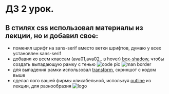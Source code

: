 # ДЗ 2 урок.
## В стилях css использовал материалы из лекции, но и добавил свое:
* поменял шрифт на sans-serif вместо ветки шрифтов, думаю у всех установлен sans-serif
* добавил ко всем классам (ava01,ava02.. в hover) [box-shadow](http://htmlbook.ru/css/box-shadow), чтобы создать выпадающую рамку с тенью
![code pic](/public/readme/screenshot_2.jpg)
![man border](/public/readme/screenshot_1.jpg)
* для выпадения рамки использовал [transform](http://htmlbook.ru/css/transform), скриншот с кодом выше
* сделал лого вашей фирмы кликабельной, используя [outline](http://htmlbook.ru/css/outline) из лекции, для разнообразия
![logo](/public/readme/screenshot_3.jpg)
